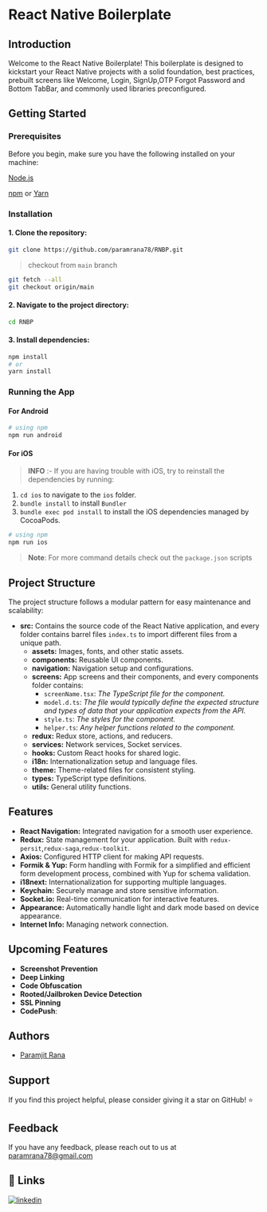 # React Native Boilerplate

## Introduction

Welcome to the React Native Boilerplate! This boilerplate is designed to kickstart your React Native projects with a solid foundation, best practices, prebuilt screens like Welcome, Login, SignUp,OTP Forgot Password and Bottom TabBar, and commonly used libraries preconfigured.

## Getting Started

### Prerequisites

Before you begin, make sure you have the following installed on your machine:

[Node.js](https://nodejs.org/en)

[npm](https://www.npmjs.com/) or [Yarn](https://yarnpkg.com/)

### Installation

#### 1. Clone the repository:

```bash
git clone https://github.com/paramrana78/RNBP.git
```

> checkout from `main` branch

```bash
git fetch --all
git checkout origin/main
```

#### 2. Navigate to the project directory:

```bash
cd RNBP
```

#### 3. Install dependencies:

```bash
npm install
# or
yarn install
```

### Running the App

#### For Android

```bash
# using npm
npm run android


```

#### For iOS

> **INFO** :- If you are having trouble with iOS, try to reinstall the dependencies by running:

1. `cd ios` to navigate to the `ios` folder.
2. `bundle install` to install `Bundler`
3. `bundle exec pod install` to install the iOS dependencies managed by CocoaPods.

```bash
# using npm
npm run ios


```

> **Note**: For more command details check out the `package.json` scripts

## Project Structure

The project structure follows a modular pattern for easy maintenance and scalability:

- **src:** Contains the source code of the React Native application, and every folder contains barrel files `index.ts` to import different files from a unique path.
  - **assets:** Images, fonts, and other static assets.
  - **components:** Reusable UI components.
  - **navigation:** Navigation setup and configurations.
  - **screens:** App screens and their components, and every components folder contains:
    - `screenName.tsx`: _The TypeScript file for the component._
    - `model.d.ts`: _The file would typically define the expected structure and types of data that your application expects from the API._
    - `style.ts`: _The styles for the component._
    - `helper.ts`: _Any helper functions related to the component._
  - **redux:** Redux store, actions, and reducers.
  - **services:** Network services, Socket services.
  - **hooks:** Custom React hooks for shared logic.
  - **i18n:** Internationalization setup and language files.
  - **theme:** Theme-related files for consistent styling.
  - **types:** TypeScript type definitions.
  - **utils:** General utility functions.

## Features

- **React Navigation:** Integrated navigation for a smooth user experience.
- **Redux:** State management for your application. Built with `redux-persit`,`redux-saga`,`redux-toolkit`.
- **Axios:** Configured HTTP client for making API requests.
- **Formik & Yup:** Form handling with Formik for a simplified and efficient form development process, combined with Yup for schema validation.
- **i18next:** Internationalization for supporting multiple languages.
- **Keychain:** Securely manage and store sensitive information.
- **Socket.io:** Real-time communication for interactive features.
- **Appearance:** Automatically handle light and dark mode based on device appearance.
- **Internet Info:** Managing network connection.


## Upcoming Features

- **Screenshot Prevention**
- **Deep Linking**
- **Code Obfuscation**
- **Rooted/Jailbroken Device Detection**
- **SSL Pinning**
- **CodePush**:

## Authors

- [Paramjit Rana](https://github.com/paramrana78/RNBP)

## Support

If you find this project helpful, please consider giving it a star on GitHub! ⭐

## Feedback

If you have any feedback, please reach out to us at paramrana78@gmail.com

## 🔗 Links

[![linkedin](https://img.shields.io/badge/linkedin-0A66C2?style=for-the-badge&logo=linkedin&logoColor=white)](https://www.linkedin.com/in/paramrana78)
